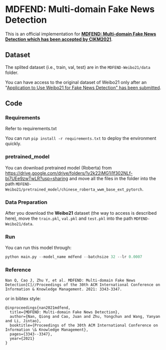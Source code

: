 # MDFEND: Multi-domain Fake News Detection
This is an official implementation for [**MDFEND: Multi-domain Fake News Detection which has been accepted by CIKM2021**](https://dl.acm.org/doi/abs/10.1145/3459637.3482139).
## Dataset
The splited dataset (i.e., train, val, test) are in the `MDFEND-Weibo21/data` folder.

You can have access to the original dataset of Weibo21 only after an "[Application to Use Weibo21 for Fake News Detection" has been submitted](https://forms.office.com/Pages/ResponsePage.aspx?id=DQSIkWdsW0yxEjajBLZtrQAAAAAAAAAAAAO__Q4mnQlURFcxUTBYOEZSWEk1SFA2Q1BRRDhaOTRQQi4u). 
## Code
### Requirements
Refer to requirements.txt

You can run `pip install -r requirements.txt` to deploy the environment quickly.
### pretrained_model 
You can download pretrained model (Roberta) from https://drive.google.com/drive/folders/1y2k22iMG1i1f302NLf-bj7UEe9zwTwLR?usp=sharing and move all the files in the folder into the path `MDFEND-Weibo21/pretrained_model/chinese_roberta_wwm_base_ext_pytorch`.
### Data Preparation
After you download the **Weibo21** dataset (the way to access is described here), move the `train.pkl`, `val.pkl` and `test.pkl` into the path `MDFEND-Weibo21/data`.
### Run
You can run this model through:
```python
python main.py --model_name mdfend --batchsize 32 --lr 0.0007
```
### Reference
```
Nan Q, Cao J, Zhu Y, et al. MDFEND: Multi-domain Fake News Detection[C]//Proceedings of the 30th ACM International Conference on Information & Knowledge Management. 2021: 3343-3347.
```
or in bibtex style:
```
@inproceedings{nan2021mdfend,
  title={MDFEND: Multi-domain Fake News Detection},
  author={Nan, Qiong and Cao, Juan and Zhu, Yongchun and Wang, Yanyan and Li, Jintao},
  booktitle={Proceedings of the 30th ACM International Conference on Information \& Knowledge Management},
  pages={3343--3347},
  year={2021}
}
```
